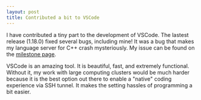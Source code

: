 ```yaml
---
layout: post
title: Contributed a bit to VSCode
---
```


I have contributed a tiny part to the development of VSCode. The lastest release (1.18.0) fixed several bugs, including mine! It was a bug that makes my language server for C++ crash mysteriously. My issue can be found on the [milestone page](https://github.com/microsoft/vscode-cpptools/milestone/144).

VSCode is an amazing tool. It is beautiful, fast, and extremely functional. Without it, my work with large computing clusters would be much harder because it is the best option out there to enable a "native" coding experience via SSH tunnel. It makes the setting hassles of programming a bit easier. 
